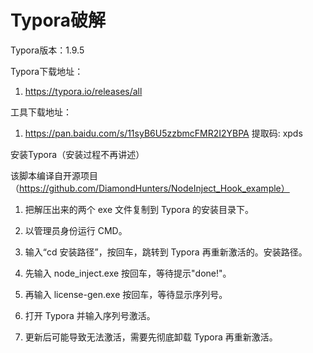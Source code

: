 # Typora破解

Typora版本：1.9.5

Typora下载地址：

1. https://typora.io/releases/all

工具下载地址：

1. https://pan.baidu.com/s/11syB6U5zzbmcFMR2I2YBPA 提取码: xpds

安装Typora（安装过程不再讲述）

该脚本编译自开源项目（https://github.com/DiamondHunters/NodeInject_Hook_example）

1. 把解压出来的两个 exe 文件复制到 Typora 的安装目录下。

2. 以管理员身份运行 CMD。

3. 输入“cd 安装路径”，按回车，跳转到 Typora 再重新激活的。安装路径。

4. 先输入 node_inject.exe 按回车，等待提示"done!"。

5. 再输入 license-gen.exe 按回车，等待显示序列号。

6. 打开 Typora 并输入序列号激活。

7. 更新后可能导致无法激活，需要先彻底卸载 Typora 再重新激活。

